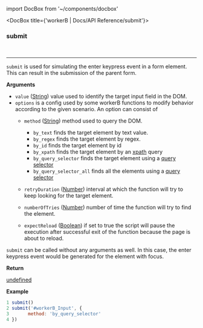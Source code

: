import DocBox from '~/components/docbox'

<DocBox title={'workerB | Docs/API Reference/submit'}>

### **submit**
<br/>
<hr/>

`submit` is used for simulating the enter keypress event in a form element. This can result in the submission of the parent form.

**Arguments**

-   `value` ([String](https://developer.mozilla.org/docs/Web/JavaScript/Reference/Global_Objects/String)) value used to identify the target input field in the DOM.
-   `options` is a config used by some workerB functions to modify behavior according to the given scenario. An option can consist of
    -   `method` ([String](https://developer.mozilla.org/docs/Web/JavaScript/Reference/Global_Objects/String)) method used to query the DOM.
        -   `by_text` finds the target element by text value.
        -   `by_regex` finds the target element by regex.
        -   `by_id` finds the target element by id
        -   `by_xpath` finds the target element by an [xpath](https://developer.mozilla.org/en-US/docs/Web/XPath) query
        -   `by_query_selector` finds the target element using a [query selector](https://developer.mozilla.org/en-US/docs/Web/API/Document/querySelector)
        -   `by_query_selector_all` finds all the elements using a [query selector](https://developer.mozilla.org/en-US/docs/Web/API/Document/querySelector)
 
    -   `retryDuration` ([Number](https://developer.mozilla.org/docs/Web/JavaScript/Reference/Global_Objects/Number)) interval at which the function will try to keep looking for the target element.

    -   `numberOfTries` ([Number](https://developer.mozilla.org/docs/Web/JavaScript/Reference/Global_Objects/Number)) number of time the function will try to find the element.

    -   `expectReload` ([Boolean](https://developer.mozilla.org/docs/Web/JavaScript/Reference/Global_Objects/Boolean)) if set to true the script will pause the execution after successful exit of the function because the page is about to reload.

`submit` can be called without any arguments as well. In this case, the enter keypress event would be generated for the element with focus.

**Return**

[undefined](https://developer.mozilla.org/en-US/docs/Web/JavaScript/Reference/Global_Objects/undefined)

**Example**

```javascript
1 submit()
2 submit('#workerB_Input', {
3       method: 'by_query_selector'
4 })
```

</DocBox>